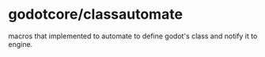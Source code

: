# godotcore/classautomate

macros that implemented to automate to define godot's class and notify it to engine.